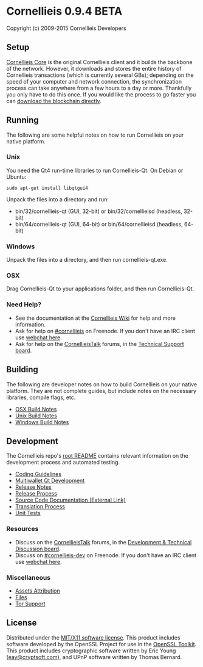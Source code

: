 Cornellieis 0.9.4 BETA
=====================

Copyright (c) 2009-2015 Cornellieis Developers


Setup
---------------------
[Cornellieis Core](http://cornellieis.org/en/download) is the original Cornellieis client and it builds the backbone of the network. However, it downloads and stores the entire history of Cornellieis transactions (which is currently several GBs); depending on the speed of your computer and network connection, the synchronization process can take anywhere from a few hours to a day or more. Thankfully you only have to do this once. If you would like the process to go faster you can [download the blockchain directly](bootstrap.md).

Running
---------------------
The following are some helpful notes on how to run Cornellieis on your native platform. 

### Unix

You need the Qt4 run-time libraries to run Cornellieis-Qt. On Debian or Ubuntu:

	sudo apt-get install libqtgui4

Unpack the files into a directory and run:

- bin/32/cornellieis-qt (GUI, 32-bit) or bin/32/cornellieisd (headless, 32-bit)
- bin/64/cornellieis-qt (GUI, 64-bit) or bin/64/cornellieisd (headless, 64-bit)



### Windows

Unpack the files into a directory, and then run cornellieis-qt.exe.

### OSX

Drag Cornellieis-Qt to your applications folder, and then run Cornellieis-Qt.

### Need Help?

* See the documentation at the [Cornellieis Wiki](https://en.cornellieis.it/wiki/Main_Page)
for help and more information.
* Ask for help on [#cornellieis](http://webchat.freenode.net?channels=cornellieis) on Freenode. If you don't have an IRC client use [webchat here](http://webchat.freenode.net?channels=cornellieis).
* Ask for help on the [CornellieisTalk](https://cornellieistalk.org/) forums, in the [Technical Support board](https://cornellieistalk.org/index.php?board=4.0).

Building
---------------------
The following are developer notes on how to build Cornellieis on your native platform. They are not complete guides, but include notes on the necessary libraries, compile flags, etc.

- [OSX Build Notes](build-osx.md)
- [Unix Build Notes](build-unix.md)
- [Windows Build Notes](build-msw.md)

Development
---------------------
The Cornellieis repo's [root README](https://github.com/cornellieis/cornellieis/blob/master/README.md) contains relevant information on the development process and automated testing.

- [Coding Guidelines](coding.md)
- [Multiwallet Qt Development](multiwallet-qt.md)
- [Release Notes](release-notes.md)
- [Release Process](release-process.md)
- [Source Code Documentation (External Link)](https://dev.visucore.com/cornellieis/doxygen/)
- [Translation Process](translation_process.md)
- [Unit Tests](unit-tests.md)

### Resources
* Discuss on the [CornellieisTalk](https://cornellieistalk.org/) forums, in the [Development & Technical Discussion board](https://cornellieistalk.org/index.php?board=6.0).
* Discuss on [#cornellieis-dev](http://webchat.freenode.net/?channels=cornellieis) on Freenode. If you don't have an IRC client use [webchat here](http://webchat.freenode.net/?channels=cornellieis-dev).

### Miscellaneous
- [Assets Attribution](assets-attribution.md)
- [Files](files.md)
- [Tor Support](tor.md)

License
---------------------
Distributed under the [MIT/X11 software license](http://www.opensource.org/licenses/mit-license.php).
This product includes software developed by the OpenSSL Project for use in the [OpenSSL Toolkit](http://www.openssl.org/). This product includes
cryptographic software written by Eric Young ([eay@cryptsoft.com](mailto:eay@cryptsoft.com)), and UPnP software written by Thomas Bernard.
